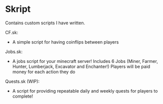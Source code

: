 # Skript 
Contains custom scripts I have written.

CF.sk: 
- A simple script for having coinflips between players

Jobs.sk: 
- A jobs script for your minecraft server! Includes 6 Jobs (Miner, Farmer, Hunter, Lumberjack, Excavator and Enchanter!) Players will be paid money for each action they do

Quests.sk (WIP):
- A script for providing repeatable daily and weekly quests for players to complete! 
